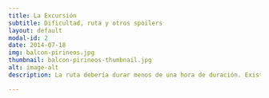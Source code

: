 ```yaml
---
title: La Excursión
subtitle: Dificultad, ruta y otros spoilers
layout: default
modal-id: 2
date: 2014-07-18
img: balcon-pirineos.jpg
thumbnail: balcon-pirineos-thumbnail.jpg
alt: image-alt
description: La ruta debería durar menos de una hora de duración. Existen dos senderos marcados en la zona, el S1 y el S2. Si juntamos ambos dos tenemos una ruta circular que conecta el "Balcón de los Pirineos" y el "Mirador de San Voto".<br /><br />Para llegar al balcón iremos por un camino muy ancho con una pequeña cuesta al final (dicen que 30 metros de desnivel, parece menos).<br /><br />La ruta continua por el tramo más difícil, un tramo de descenso corto pero inclinado, con alguna piedra y más estrecho, por este tramo mejor llevar buenas zapatillas (con unas deportivas será suficiente). El camino se ve en la foto de arriba (en la derecha).<br /><br />Lo difícil ya ha pasado. Se ensancha el camino y podremos pasear en grupos hasta llegar a San Voto.<br /><br />Para bajar hasta el mirador hay que descender 39 escaleras (subirlas ya cuesta más :P ).<br /><br />Ya solo queda volver al coche, de nuevo por caminos anchos y por una pradera amplia.<br /><br />La idea es que sea un camino tranquilo en el que podamos hablar tranquilamente y hacernos toneladas de fotos, nada exigente, y con un poco de suerte podremos ver algún animalillo interesante.

---
```

